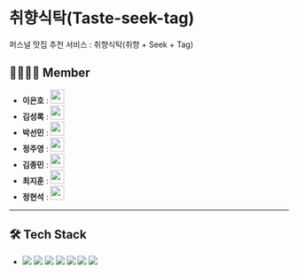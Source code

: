 # 취향식탁(Taste-seek-tag)
퍼스널 맛집 추천 서비스 : 취향식탁(취향 + Seek + Tag)

## 👨‍👨‍👧‍👧 Member
- **이은호** : <a href="https://github.com/xilverh0ya">
    <img src="https://github.com/xilverh0ya.png"
    width="25"></a>
- **김성록** : <a href="https://github.com/LearningnRunning">
    <img src="https://github.com/LearningnRunning.png"
    width="25"></a>
- **박선민** : <a href="https://github.com/firstout">
    <img src="https://github.com/firstout.png"
    width="25"></a>
- **정주영** : <a href="https://github.com/jjy0328">
    <img src="https://github.com/jjy0328.png"
    width="25"></a>
- **김종민** : <a href="https://github.com/EvoDmiK">
    <img src="https://github.com/EvoDmiK.png"
    width="25"></a>
- **최지훈** : <a href="https://github.com/ji-hun-choi">
    <img src="https://github.com/ji-hun-choi.png"
    width="25"></a>
- **정현석** : <a href="https://github.com/Aramir94">
    <img src="https://github.com/Aramir94.png"
    width="25"></a>
---


## 🛠 Tech Stack
-
    <img src="https://img.shields.io/badge/Python-3776AB?style=flat-square&logo=Python&logoColor=white"/>
    <img src="https://img.shields.io/badge/Kotlin-7F52FF?style=flat-square&logo=Kotlin&logoColor=white"/>
    <img src="https://img.shields.io/badge/Swift-F05138?style=flat-square&logo=Swift&logoColor=white"/>
    <img src="https://img.shields.io/badge/Jupyter-F37626?style=flat-square&logo=Jupyter&logoColor=white"/>
    <img src="https://img.shields.io/badge/Google Colab-FFAE1A?logo=GoogleColab&logoColor=white"/>
    <img src="https://img.shields.io/badge/Android Studio-DDC84?style=flat-square&logo=Android Studio&logoColor=white"/>
    <img src="https://img.shields.io/badge/Xcode-147EFB?style=flat-square&logo=Xcode&logoColor=white"/>
